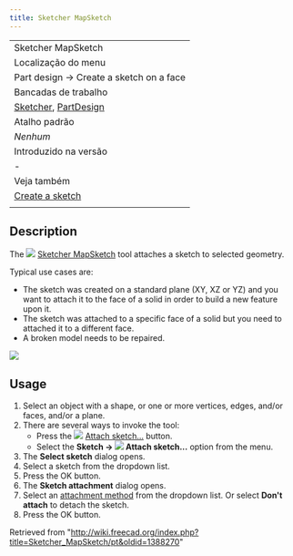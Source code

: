 ```yaml
---
title: Sketcher MapSketch
---
```

|  |
| --- |
| Sketcher MapSketch |
| Localização do menu |
| Part design → Create a sketch on a face |
| Bancadas de trabalho |
| [Sketcher](/Sketcher_Workbench/pt "Sketcher Workbench/pt"), [PartDesign](/PartDesign_Workbench/pt "PartDesign Workbench/pt") |
| Atalho padrão |
| *Nenhum* |
| Introduzido na versão |
| - |
| Veja também |
| [Create a sketch](/Sketcher_NewSketch/pt "Sketcher NewSketch/pt") |
|  |

## Description

The ![](/images/Sketcher_MapSketch.svg) [Sketcher MapSketch](/Sketcher_MapSketch "Sketcher MapSketch") tool attaches a sketch to selected geometry.

Typical use cases are:

* The sketch was created on a standard plane (XY, XZ or YZ) and you want to attach it to the face of a solid in order to build a new feature upon it.
* The sketch was attached to a specific face of a solid but you need to attached it to a different face.
* A broken model needs to be repaired.

![](/images/Sketcher_MapSketch_00.png)

## Usage

1. Select an object with a shape, or one or more vertices, edges, and/or faces, and/or a plane.
2. There are several ways to invoke the tool:
   * Press the ![](/images/Sketcher_MapSketch.svg) [Attach sketch...](/Sketcher_MapSketch "Sketcher MapSketch") button.
   * Select the **Sketch → ![](/images/Sketcher_MapSketch.svg) Attach sketch...** option from the menu.
3. The **Select sketch** dialog opens.
4. Select a sketch from the dropdown list.
5. Press the OK button.
6. The **Sketch attachment** dialog opens.
7. Select an [attachment method](/Part_EditAttachment#Attachment_modes "Part EditAttachment") from the dropdown list. Or select **Don't attach** to detach the sketch.
8. Press the OK button.

Retrieved from "<http://wiki.freecad.org/index.php?title=Sketcher_MapSketch/pt&oldid=1388270>"